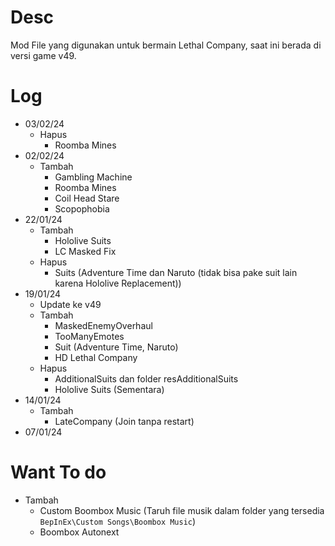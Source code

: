# Desc
Mod File yang digunakan untuk bermain Lethal Company, saat ini berada di versi game v49. 

# Log
* 03/02/24
    * Hapus
        * Roomba Mines
* 02/02/24
    * Tambah
        * Gambling Machine
        * Roomba Mines
        * Coil Head Stare
        * Scopophobia
* 22/01/24
    * Tambah
        * Hololive Suits
        * LC Masked Fix
    * Hapus
        * Suits (Adventure Time dan Naruto (tidak bisa pake suit lain karena Hololive Replacement))
* 19/01/24
    * Update ke v49
    * Tambah
        * MaskedEnemyOverhaul
        * TooManyEmotes
        * Suit (Adventure Time, Naruto)
        * HD Lethal Company
    * Hapus
        * AdditionalSuits dan folder resAdditionalSuits
        * Hololive Suits (Sementara)
* 14/01/24
    * Tambah
        * LateCompany (Join tanpa restart)
* 07/01/24

# Want To do
* Tambah
    * Custom Boombox Music (Taruh file musik dalam folder yang tersedia `BepInEx\Custom Songs\Boombox Music`)
    * Boombox Autonext